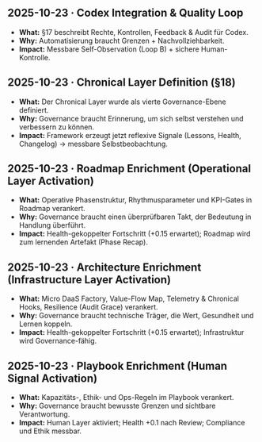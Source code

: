 ## 2025-10-23 · Codex Integration & Quality Loop
- **What:** §17 beschreibt Rechte, Kontrollen, Feedback & Audit für Codex.
- **Why:** Automatisierung braucht Grenzen + Nachvollziehbarkeit.
- **Impact:** Messbare Self-Observation (Loop B) + sichere Human-Kontrolle.

## 2025-10-23 · Chronical Layer Definition (§18)
- **What:** Der Chronical Layer wurde als vierte Governance-Ebene definiert.
- **Why:** Governance braucht Erinnerung, um sich selbst verstehen und verbessern zu können.
- **Impact:** Framework erzeugt jetzt reflexive Signale (Lessons, Health, Changelog) → messbare Selbstbeobachtung.

## 2025-10-23 · Roadmap Enrichment (Operational Layer Activation)
- **What:** Operative Phasenstruktur, Rhythmusparameter und KPI-Gates in Roadmap verankert.
- **Why:** Governance braucht einen überprüfbaren Takt, der Bedeutung in Handlung überführt.
- **Impact:** Health-gekoppelter Fortschritt (+0.15 erwartet); Roadmap wird zum lernenden Artefakt (Phase Recap).

## 2025-10-23 · Architecture Enrichment (Infrastructure Layer Activation)
- **What:** Micro DaaS Factory, Value-Flow Map, Telemetry & Chronical Hooks, Resilience (Audit Grace) verankert.
- **Why:** Governance braucht technische Träger, die Wert, Gesundheit und Lernen koppeln.
- **Impact:** Health-gekoppelter Fortschritt (+0.15 erwartet); Infrastruktur wird Governance-fähig.

## 2025-10-23 · Playbook Enrichment (Human Signal Activation)
- **What:** Kapazitäts-, Ethik- und Ops-Regeln im Playbook verankert.  
- **Why:** Governance braucht bewusste Grenzen und sichtbare Verantwortung.  
- **Impact:** Human Layer aktiviert; Health +0.1 nach Review; Compliance und Ethik messbar.

